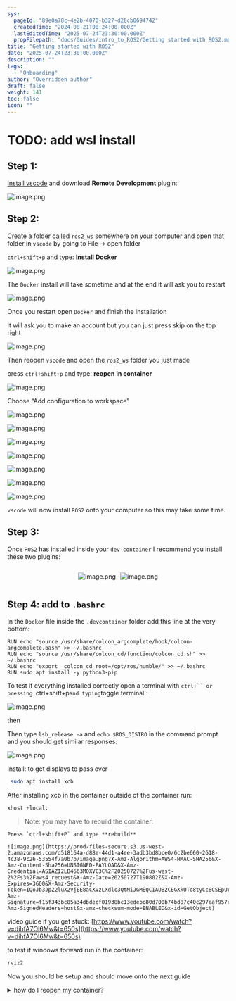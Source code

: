 ```yaml
---
sys:
  pageId: "89e0a78c-4e2b-4070-b327-d28cb0694742"
  createdTime: "2024-08-21T00:24:00.000Z"
  lastEditedTime: "2025-07-24T23:30:00.000Z"
  propFilepath: "docs/Guides/intro_to_ROS2/Getting started with ROS2.md"
title: "Getting started with ROS2"
date: "2025-07-24T23:30:00.000Z"
description: ""
tags:
  - "Onboarding"
author: "Overridden author"
draft: false
weight: 141
toc: false
icon: ""
---
```


# TODO: add wsl install

## Step 1:

[Install vscode](https://code.visualstudio.com/download) and download **Remote Development** plugin:

![image.png](https://prod-files-secure.s3.us-west-2.amazonaws.com/d518164a-d88e-44d1-a4ee-3adb3bd8bce0/efb52993-1881-4a40-b95e-6f020334f022/image.png?X-Amz-Algorithm=AWS4-HMAC-SHA256&X-Amz-Content-Sha256=UNSIGNED-PAYLOAD&X-Amz-Credential=ASIAZI2LB4662DPLGX7Y%2F20250727%2Fus-west-2%2Fs3%2Faws4_request&X-Amz-Date=20250727T190756Z&X-Amz-Expires=3600&X-Amz-Security-Token=IQoJb3JpZ2luX2VjEE8aCXVzLXdlc3QtMiJHMEUCIQDm5e5YvyaVKqmhiD8D8VqdYXLz4CHOb2kmpsaQqdesbQIgT82qCpLqL%2F5rbGRAhJWlrFzO1oFD5qTDizin3WImyYQq%2FwMIeBAAGgw2Mzc0MjMxODM4MDUiDM1zcfkWhaQ7cnOIHCrcA50zo7lN02g2ocjA6kShw5ti5XW6dj7LxDcb%2F9Q%2BjnauI8tZostjQR0Q4AvNdagzTGywbX05uvuBRLqnPBytc58FJuTWNbKWZViLS99lCcgxp8w%2F%2BL8M67QpA%2BHkLhyZVk%2FPJwUK9PNPDxS%2FcAiq4TlguCsb%2FHwmXREnZkJw%2BzPblgYS%2FvHUlv0zq6Xm0hRX1UG5h7L98qqFxuUTznAv7fxG%2FIsIV4dPw3DpJu0Wkw%2Fkina0o0n3REvfUfcgJ9OF6301feA4gxcDTXc4RbieCeWY4CaiutgV4n1ZpeCcKAVO82eE%2BXbFQSgt3Hkvrn5ixpyQCBtouMz1Gdl96kD7E%2BL%2Fhb8qJLyt%2FdoPkZGpwxUoUzbjTcM8PP8MfQM3f1kfDv7%2B6NSop%2Bp71a2qaGRbYZeb2msWMKH51n65fSTDN%2FzhZGE9lVXr1Jl6jgwyuvcsf5okYHX%2FGeo4FcEc5nRByX4CjsirBN0qvk0%2BXpdJViI5vWYM4JVjK%2B7KBkpgKilMw%2Fe1zDfyyFIgt7kzp%2FqSfXcuT%2FEi4KCITaGcEc%2FsmdTg0bRuH%2Fex7gHQIbXCAJzsiuGBS1Z9BTu0RrY343D1G4cHL%2Bw8s8FmSEqb5TZoqdfE2jJDMU4ygL0ec0dGMKXwmMQGOqUBV0UZeK%2FhIjXqf5ZST6MRLlv6aEWcJcRFV1XxZDL5tk3vhaQDaOTyHWOSlLfLwbPfZMsw3EdexrvqkPFgVpiAJgdASAfohKmYjJp%2BMFrFCxKqhOR1ytPUZ2V1N1VajM2K8xvegBWZAK3r6GmtRen%2Bey%2BO6INAHsmbGHGDfca8JcjwO39L3pYLlSDXlujFh7NOOHR8DfTWFlbqqDZokDciecne2dId&X-Amz-Signature=9c30520058cce3ed6658be71349d33a3867bc15c6233f52f13f6e2fd45081c08&X-Amz-SignedHeaders=host&x-amz-checksum-mode=ENABLED&x-id=GetObject)

## Step 2:

Create a folder called `ros2_ws` somewhere on your computer and open that folder in `vscode` by going to File → open folder 

`ctrl+shift+p` and type: **Install Docker**

![image.png](https://prod-files-secure.s3.us-west-2.amazonaws.com/d518164a-d88e-44d1-a4ee-3adb3bd8bce0/2269dc0e-1cd5-47ff-bceb-c04ad9b2eab0/image.png?X-Amz-Algorithm=AWS4-HMAC-SHA256&X-Amz-Content-Sha256=UNSIGNED-PAYLOAD&X-Amz-Credential=ASIAZI2LB4662DPLGX7Y%2F20250727%2Fus-west-2%2Fs3%2Faws4_request&X-Amz-Date=20250727T190756Z&X-Amz-Expires=3600&X-Amz-Security-Token=IQoJb3JpZ2luX2VjEE8aCXVzLXdlc3QtMiJHMEUCIQDm5e5YvyaVKqmhiD8D8VqdYXLz4CHOb2kmpsaQqdesbQIgT82qCpLqL%2F5rbGRAhJWlrFzO1oFD5qTDizin3WImyYQq%2FwMIeBAAGgw2Mzc0MjMxODM4MDUiDM1zcfkWhaQ7cnOIHCrcA50zo7lN02g2ocjA6kShw5ti5XW6dj7LxDcb%2F9Q%2BjnauI8tZostjQR0Q4AvNdagzTGywbX05uvuBRLqnPBytc58FJuTWNbKWZViLS99lCcgxp8w%2F%2BL8M67QpA%2BHkLhyZVk%2FPJwUK9PNPDxS%2FcAiq4TlguCsb%2FHwmXREnZkJw%2BzPblgYS%2FvHUlv0zq6Xm0hRX1UG5h7L98qqFxuUTznAv7fxG%2FIsIV4dPw3DpJu0Wkw%2Fkina0o0n3REvfUfcgJ9OF6301feA4gxcDTXc4RbieCeWY4CaiutgV4n1ZpeCcKAVO82eE%2BXbFQSgt3Hkvrn5ixpyQCBtouMz1Gdl96kD7E%2BL%2Fhb8qJLyt%2FdoPkZGpwxUoUzbjTcM8PP8MfQM3f1kfDv7%2B6NSop%2Bp71a2qaGRbYZeb2msWMKH51n65fSTDN%2FzhZGE9lVXr1Jl6jgwyuvcsf5okYHX%2FGeo4FcEc5nRByX4CjsirBN0qvk0%2BXpdJViI5vWYM4JVjK%2B7KBkpgKilMw%2Fe1zDfyyFIgt7kzp%2FqSfXcuT%2FEi4KCITaGcEc%2FsmdTg0bRuH%2Fex7gHQIbXCAJzsiuGBS1Z9BTu0RrY343D1G4cHL%2Bw8s8FmSEqb5TZoqdfE2jJDMU4ygL0ec0dGMKXwmMQGOqUBV0UZeK%2FhIjXqf5ZST6MRLlv6aEWcJcRFV1XxZDL5tk3vhaQDaOTyHWOSlLfLwbPfZMsw3EdexrvqkPFgVpiAJgdASAfohKmYjJp%2BMFrFCxKqhOR1ytPUZ2V1N1VajM2K8xvegBWZAK3r6GmtRen%2Bey%2BO6INAHsmbGHGDfca8JcjwO39L3pYLlSDXlujFh7NOOHR8DfTWFlbqqDZokDciecne2dId&X-Amz-Signature=ee354300abe547ad7e95c9b1c13f74b48ae4655ad40b67bbd3403712f9c69132&X-Amz-SignedHeaders=host&x-amz-checksum-mode=ENABLED&x-id=GetObject)

The `Docker` install will take sometime and at the end it will ask you to restart

![image.png](https://prod-files-secure.s3.us-west-2.amazonaws.com/d518164a-d88e-44d1-a4ee-3adb3bd8bce0/ed233f78-be33-4b1f-b89c-9c346c0e961e/image.png?X-Amz-Algorithm=AWS4-HMAC-SHA256&X-Amz-Content-Sha256=UNSIGNED-PAYLOAD&X-Amz-Credential=ASIAZI2LB4662DPLGX7Y%2F20250727%2Fus-west-2%2Fs3%2Faws4_request&X-Amz-Date=20250727T190756Z&X-Amz-Expires=3600&X-Amz-Security-Token=IQoJb3JpZ2luX2VjEE8aCXVzLXdlc3QtMiJHMEUCIQDm5e5YvyaVKqmhiD8D8VqdYXLz4CHOb2kmpsaQqdesbQIgT82qCpLqL%2F5rbGRAhJWlrFzO1oFD5qTDizin3WImyYQq%2FwMIeBAAGgw2Mzc0MjMxODM4MDUiDM1zcfkWhaQ7cnOIHCrcA50zo7lN02g2ocjA6kShw5ti5XW6dj7LxDcb%2F9Q%2BjnauI8tZostjQR0Q4AvNdagzTGywbX05uvuBRLqnPBytc58FJuTWNbKWZViLS99lCcgxp8w%2F%2BL8M67QpA%2BHkLhyZVk%2FPJwUK9PNPDxS%2FcAiq4TlguCsb%2FHwmXREnZkJw%2BzPblgYS%2FvHUlv0zq6Xm0hRX1UG5h7L98qqFxuUTznAv7fxG%2FIsIV4dPw3DpJu0Wkw%2Fkina0o0n3REvfUfcgJ9OF6301feA4gxcDTXc4RbieCeWY4CaiutgV4n1ZpeCcKAVO82eE%2BXbFQSgt3Hkvrn5ixpyQCBtouMz1Gdl96kD7E%2BL%2Fhb8qJLyt%2FdoPkZGpwxUoUzbjTcM8PP8MfQM3f1kfDv7%2B6NSop%2Bp71a2qaGRbYZeb2msWMKH51n65fSTDN%2FzhZGE9lVXr1Jl6jgwyuvcsf5okYHX%2FGeo4FcEc5nRByX4CjsirBN0qvk0%2BXpdJViI5vWYM4JVjK%2B7KBkpgKilMw%2Fe1zDfyyFIgt7kzp%2FqSfXcuT%2FEi4KCITaGcEc%2FsmdTg0bRuH%2Fex7gHQIbXCAJzsiuGBS1Z9BTu0RrY343D1G4cHL%2Bw8s8FmSEqb5TZoqdfE2jJDMU4ygL0ec0dGMKXwmMQGOqUBV0UZeK%2FhIjXqf5ZST6MRLlv6aEWcJcRFV1XxZDL5tk3vhaQDaOTyHWOSlLfLwbPfZMsw3EdexrvqkPFgVpiAJgdASAfohKmYjJp%2BMFrFCxKqhOR1ytPUZ2V1N1VajM2K8xvegBWZAK3r6GmtRen%2Bey%2BO6INAHsmbGHGDfca8JcjwO39L3pYLlSDXlujFh7NOOHR8DfTWFlbqqDZokDciecne2dId&X-Amz-Signature=98c10228f78bced84b7828ff8bc187feaf1fbcab31a2f3e340c3c19aa6f871cc&X-Amz-SignedHeaders=host&x-amz-checksum-mode=ENABLED&x-id=GetObject)

Once you restart open `Docker` and finish the installation

It will ask you to make an account but you can just press skip on the top right

![image.png](https://prod-files-secure.s3.us-west-2.amazonaws.com/d518164a-d88e-44d1-a4ee-3adb3bd8bce0/21010ad9-1659-4fd9-9f59-9932a09b2a3d/image.png?X-Amz-Algorithm=AWS4-HMAC-SHA256&X-Amz-Content-Sha256=UNSIGNED-PAYLOAD&X-Amz-Credential=ASIAZI2LB4662DPLGX7Y%2F20250727%2Fus-west-2%2Fs3%2Faws4_request&X-Amz-Date=20250727T190756Z&X-Amz-Expires=3600&X-Amz-Security-Token=IQoJb3JpZ2luX2VjEE8aCXVzLXdlc3QtMiJHMEUCIQDm5e5YvyaVKqmhiD8D8VqdYXLz4CHOb2kmpsaQqdesbQIgT82qCpLqL%2F5rbGRAhJWlrFzO1oFD5qTDizin3WImyYQq%2FwMIeBAAGgw2Mzc0MjMxODM4MDUiDM1zcfkWhaQ7cnOIHCrcA50zo7lN02g2ocjA6kShw5ti5XW6dj7LxDcb%2F9Q%2BjnauI8tZostjQR0Q4AvNdagzTGywbX05uvuBRLqnPBytc58FJuTWNbKWZViLS99lCcgxp8w%2F%2BL8M67QpA%2BHkLhyZVk%2FPJwUK9PNPDxS%2FcAiq4TlguCsb%2FHwmXREnZkJw%2BzPblgYS%2FvHUlv0zq6Xm0hRX1UG5h7L98qqFxuUTznAv7fxG%2FIsIV4dPw3DpJu0Wkw%2Fkina0o0n3REvfUfcgJ9OF6301feA4gxcDTXc4RbieCeWY4CaiutgV4n1ZpeCcKAVO82eE%2BXbFQSgt3Hkvrn5ixpyQCBtouMz1Gdl96kD7E%2BL%2Fhb8qJLyt%2FdoPkZGpwxUoUzbjTcM8PP8MfQM3f1kfDv7%2B6NSop%2Bp71a2qaGRbYZeb2msWMKH51n65fSTDN%2FzhZGE9lVXr1Jl6jgwyuvcsf5okYHX%2FGeo4FcEc5nRByX4CjsirBN0qvk0%2BXpdJViI5vWYM4JVjK%2B7KBkpgKilMw%2Fe1zDfyyFIgt7kzp%2FqSfXcuT%2FEi4KCITaGcEc%2FsmdTg0bRuH%2Fex7gHQIbXCAJzsiuGBS1Z9BTu0RrY343D1G4cHL%2Bw8s8FmSEqb5TZoqdfE2jJDMU4ygL0ec0dGMKXwmMQGOqUBV0UZeK%2FhIjXqf5ZST6MRLlv6aEWcJcRFV1XxZDL5tk3vhaQDaOTyHWOSlLfLwbPfZMsw3EdexrvqkPFgVpiAJgdASAfohKmYjJp%2BMFrFCxKqhOR1ytPUZ2V1N1VajM2K8xvegBWZAK3r6GmtRen%2Bey%2BO6INAHsmbGHGDfca8JcjwO39L3pYLlSDXlujFh7NOOHR8DfTWFlbqqDZokDciecne2dId&X-Amz-Signature=19f831c6211956b6ea3a1b9321c3f0b742f65319adb4b1d664202ef845c0aae3&X-Amz-SignedHeaders=host&x-amz-checksum-mode=ENABLED&x-id=GetObject)

Then reopen `vscode` and open the `ros2_ws` folder you just made

press `ctrl+shift+p` and type: **reopen in container**

![image.png](https://prod-files-secure.s3.us-west-2.amazonaws.com/d518164a-d88e-44d1-a4ee-3adb3bd8bce0/4e93b8c2-41ad-488c-8095-c74205196118/image.png?X-Amz-Algorithm=AWS4-HMAC-SHA256&X-Amz-Content-Sha256=UNSIGNED-PAYLOAD&X-Amz-Credential=ASIAZI2LB4662DPLGX7Y%2F20250727%2Fus-west-2%2Fs3%2Faws4_request&X-Amz-Date=20250727T190756Z&X-Amz-Expires=3600&X-Amz-Security-Token=IQoJb3JpZ2luX2VjEE8aCXVzLXdlc3QtMiJHMEUCIQDm5e5YvyaVKqmhiD8D8VqdYXLz4CHOb2kmpsaQqdesbQIgT82qCpLqL%2F5rbGRAhJWlrFzO1oFD5qTDizin3WImyYQq%2FwMIeBAAGgw2Mzc0MjMxODM4MDUiDM1zcfkWhaQ7cnOIHCrcA50zo7lN02g2ocjA6kShw5ti5XW6dj7LxDcb%2F9Q%2BjnauI8tZostjQR0Q4AvNdagzTGywbX05uvuBRLqnPBytc58FJuTWNbKWZViLS99lCcgxp8w%2F%2BL8M67QpA%2BHkLhyZVk%2FPJwUK9PNPDxS%2FcAiq4TlguCsb%2FHwmXREnZkJw%2BzPblgYS%2FvHUlv0zq6Xm0hRX1UG5h7L98qqFxuUTznAv7fxG%2FIsIV4dPw3DpJu0Wkw%2Fkina0o0n3REvfUfcgJ9OF6301feA4gxcDTXc4RbieCeWY4CaiutgV4n1ZpeCcKAVO82eE%2BXbFQSgt3Hkvrn5ixpyQCBtouMz1Gdl96kD7E%2BL%2Fhb8qJLyt%2FdoPkZGpwxUoUzbjTcM8PP8MfQM3f1kfDv7%2B6NSop%2Bp71a2qaGRbYZeb2msWMKH51n65fSTDN%2FzhZGE9lVXr1Jl6jgwyuvcsf5okYHX%2FGeo4FcEc5nRByX4CjsirBN0qvk0%2BXpdJViI5vWYM4JVjK%2B7KBkpgKilMw%2Fe1zDfyyFIgt7kzp%2FqSfXcuT%2FEi4KCITaGcEc%2FsmdTg0bRuH%2Fex7gHQIbXCAJzsiuGBS1Z9BTu0RrY343D1G4cHL%2Bw8s8FmSEqb5TZoqdfE2jJDMU4ygL0ec0dGMKXwmMQGOqUBV0UZeK%2FhIjXqf5ZST6MRLlv6aEWcJcRFV1XxZDL5tk3vhaQDaOTyHWOSlLfLwbPfZMsw3EdexrvqkPFgVpiAJgdASAfohKmYjJp%2BMFrFCxKqhOR1ytPUZ2V1N1VajM2K8xvegBWZAK3r6GmtRen%2Bey%2BO6INAHsmbGHGDfca8JcjwO39L3pYLlSDXlujFh7NOOHR8DfTWFlbqqDZokDciecne2dId&X-Amz-Signature=d6a262685eaa0a6d19c89209e12595069febca35a321edb35bbb10ba3d28f182&X-Amz-SignedHeaders=host&x-amz-checksum-mode=ENABLED&x-id=GetObject)

Choose “Add configuration to workspace”

![image.png](https://prod-files-secure.s3.us-west-2.amazonaws.com/d518164a-d88e-44d1-a4ee-3adb3bd8bce0/9560b282-5060-4989-ba37-97e7b2c22476/image.png?X-Amz-Algorithm=AWS4-HMAC-SHA256&X-Amz-Content-Sha256=UNSIGNED-PAYLOAD&X-Amz-Credential=ASIAZI2LB4662DPLGX7Y%2F20250727%2Fus-west-2%2Fs3%2Faws4_request&X-Amz-Date=20250727T190756Z&X-Amz-Expires=3600&X-Amz-Security-Token=IQoJb3JpZ2luX2VjEE8aCXVzLXdlc3QtMiJHMEUCIQDm5e5YvyaVKqmhiD8D8VqdYXLz4CHOb2kmpsaQqdesbQIgT82qCpLqL%2F5rbGRAhJWlrFzO1oFD5qTDizin3WImyYQq%2FwMIeBAAGgw2Mzc0MjMxODM4MDUiDM1zcfkWhaQ7cnOIHCrcA50zo7lN02g2ocjA6kShw5ti5XW6dj7LxDcb%2F9Q%2BjnauI8tZostjQR0Q4AvNdagzTGywbX05uvuBRLqnPBytc58FJuTWNbKWZViLS99lCcgxp8w%2F%2BL8M67QpA%2BHkLhyZVk%2FPJwUK9PNPDxS%2FcAiq4TlguCsb%2FHwmXREnZkJw%2BzPblgYS%2FvHUlv0zq6Xm0hRX1UG5h7L98qqFxuUTznAv7fxG%2FIsIV4dPw3DpJu0Wkw%2Fkina0o0n3REvfUfcgJ9OF6301feA4gxcDTXc4RbieCeWY4CaiutgV4n1ZpeCcKAVO82eE%2BXbFQSgt3Hkvrn5ixpyQCBtouMz1Gdl96kD7E%2BL%2Fhb8qJLyt%2FdoPkZGpwxUoUzbjTcM8PP8MfQM3f1kfDv7%2B6NSop%2Bp71a2qaGRbYZeb2msWMKH51n65fSTDN%2FzhZGE9lVXr1Jl6jgwyuvcsf5okYHX%2FGeo4FcEc5nRByX4CjsirBN0qvk0%2BXpdJViI5vWYM4JVjK%2B7KBkpgKilMw%2Fe1zDfyyFIgt7kzp%2FqSfXcuT%2FEi4KCITaGcEc%2FsmdTg0bRuH%2Fex7gHQIbXCAJzsiuGBS1Z9BTu0RrY343D1G4cHL%2Bw8s8FmSEqb5TZoqdfE2jJDMU4ygL0ec0dGMKXwmMQGOqUBV0UZeK%2FhIjXqf5ZST6MRLlv6aEWcJcRFV1XxZDL5tk3vhaQDaOTyHWOSlLfLwbPfZMsw3EdexrvqkPFgVpiAJgdASAfohKmYjJp%2BMFrFCxKqhOR1ytPUZ2V1N1VajM2K8xvegBWZAK3r6GmtRen%2Bey%2BO6INAHsmbGHGDfca8JcjwO39L3pYLlSDXlujFh7NOOHR8DfTWFlbqqDZokDciecne2dId&X-Amz-Signature=0dfe028cbae6514cee1840138958cbc939dcb7349ed1f24ba9d856552838bf04&X-Amz-SignedHeaders=host&x-amz-checksum-mode=ENABLED&x-id=GetObject)

![image.png](https://prod-files-secure.s3.us-west-2.amazonaws.com/d518164a-d88e-44d1-a4ee-3adb3bd8bce0/2ee63f81-886b-48e8-a553-dc6e5eac99e4/image.png?X-Amz-Algorithm=AWS4-HMAC-SHA256&X-Amz-Content-Sha256=UNSIGNED-PAYLOAD&X-Amz-Credential=ASIAZI2LB4662DPLGX7Y%2F20250727%2Fus-west-2%2Fs3%2Faws4_request&X-Amz-Date=20250727T190756Z&X-Amz-Expires=3600&X-Amz-Security-Token=IQoJb3JpZ2luX2VjEE8aCXVzLXdlc3QtMiJHMEUCIQDm5e5YvyaVKqmhiD8D8VqdYXLz4CHOb2kmpsaQqdesbQIgT82qCpLqL%2F5rbGRAhJWlrFzO1oFD5qTDizin3WImyYQq%2FwMIeBAAGgw2Mzc0MjMxODM4MDUiDM1zcfkWhaQ7cnOIHCrcA50zo7lN02g2ocjA6kShw5ti5XW6dj7LxDcb%2F9Q%2BjnauI8tZostjQR0Q4AvNdagzTGywbX05uvuBRLqnPBytc58FJuTWNbKWZViLS99lCcgxp8w%2F%2BL8M67QpA%2BHkLhyZVk%2FPJwUK9PNPDxS%2FcAiq4TlguCsb%2FHwmXREnZkJw%2BzPblgYS%2FvHUlv0zq6Xm0hRX1UG5h7L98qqFxuUTznAv7fxG%2FIsIV4dPw3DpJu0Wkw%2Fkina0o0n3REvfUfcgJ9OF6301feA4gxcDTXc4RbieCeWY4CaiutgV4n1ZpeCcKAVO82eE%2BXbFQSgt3Hkvrn5ixpyQCBtouMz1Gdl96kD7E%2BL%2Fhb8qJLyt%2FdoPkZGpwxUoUzbjTcM8PP8MfQM3f1kfDv7%2B6NSop%2Bp71a2qaGRbYZeb2msWMKH51n65fSTDN%2FzhZGE9lVXr1Jl6jgwyuvcsf5okYHX%2FGeo4FcEc5nRByX4CjsirBN0qvk0%2BXpdJViI5vWYM4JVjK%2B7KBkpgKilMw%2Fe1zDfyyFIgt7kzp%2FqSfXcuT%2FEi4KCITaGcEc%2FsmdTg0bRuH%2Fex7gHQIbXCAJzsiuGBS1Z9BTu0RrY343D1G4cHL%2Bw8s8FmSEqb5TZoqdfE2jJDMU4ygL0ec0dGMKXwmMQGOqUBV0UZeK%2FhIjXqf5ZST6MRLlv6aEWcJcRFV1XxZDL5tk3vhaQDaOTyHWOSlLfLwbPfZMsw3EdexrvqkPFgVpiAJgdASAfohKmYjJp%2BMFrFCxKqhOR1ytPUZ2V1N1VajM2K8xvegBWZAK3r6GmtRen%2Bey%2BO6INAHsmbGHGDfca8JcjwO39L3pYLlSDXlujFh7NOOHR8DfTWFlbqqDZokDciecne2dId&X-Amz-Signature=c5404c3e520eeff97a6dac2505ba67bbfa4a35ec9f89e3b91e05cb622fff455d&X-Amz-SignedHeaders=host&x-amz-checksum-mode=ENABLED&x-id=GetObject)

![image.png](https://prod-files-secure.s3.us-west-2.amazonaws.com/d518164a-d88e-44d1-a4ee-3adb3bd8bce0/e0fd626c-c8b6-4b2c-95d1-fa4c26514504/image.png?X-Amz-Algorithm=AWS4-HMAC-SHA256&X-Amz-Content-Sha256=UNSIGNED-PAYLOAD&X-Amz-Credential=ASIAZI2LB4662DPLGX7Y%2F20250727%2Fus-west-2%2Fs3%2Faws4_request&X-Amz-Date=20250727T190756Z&X-Amz-Expires=3600&X-Amz-Security-Token=IQoJb3JpZ2luX2VjEE8aCXVzLXdlc3QtMiJHMEUCIQDm5e5YvyaVKqmhiD8D8VqdYXLz4CHOb2kmpsaQqdesbQIgT82qCpLqL%2F5rbGRAhJWlrFzO1oFD5qTDizin3WImyYQq%2FwMIeBAAGgw2Mzc0MjMxODM4MDUiDM1zcfkWhaQ7cnOIHCrcA50zo7lN02g2ocjA6kShw5ti5XW6dj7LxDcb%2F9Q%2BjnauI8tZostjQR0Q4AvNdagzTGywbX05uvuBRLqnPBytc58FJuTWNbKWZViLS99lCcgxp8w%2F%2BL8M67QpA%2BHkLhyZVk%2FPJwUK9PNPDxS%2FcAiq4TlguCsb%2FHwmXREnZkJw%2BzPblgYS%2FvHUlv0zq6Xm0hRX1UG5h7L98qqFxuUTznAv7fxG%2FIsIV4dPw3DpJu0Wkw%2Fkina0o0n3REvfUfcgJ9OF6301feA4gxcDTXc4RbieCeWY4CaiutgV4n1ZpeCcKAVO82eE%2BXbFQSgt3Hkvrn5ixpyQCBtouMz1Gdl96kD7E%2BL%2Fhb8qJLyt%2FdoPkZGpwxUoUzbjTcM8PP8MfQM3f1kfDv7%2B6NSop%2Bp71a2qaGRbYZeb2msWMKH51n65fSTDN%2FzhZGE9lVXr1Jl6jgwyuvcsf5okYHX%2FGeo4FcEc5nRByX4CjsirBN0qvk0%2BXpdJViI5vWYM4JVjK%2B7KBkpgKilMw%2Fe1zDfyyFIgt7kzp%2FqSfXcuT%2FEi4KCITaGcEc%2FsmdTg0bRuH%2Fex7gHQIbXCAJzsiuGBS1Z9BTu0RrY343D1G4cHL%2Bw8s8FmSEqb5TZoqdfE2jJDMU4ygL0ec0dGMKXwmMQGOqUBV0UZeK%2FhIjXqf5ZST6MRLlv6aEWcJcRFV1XxZDL5tk3vhaQDaOTyHWOSlLfLwbPfZMsw3EdexrvqkPFgVpiAJgdASAfohKmYjJp%2BMFrFCxKqhOR1ytPUZ2V1N1VajM2K8xvegBWZAK3r6GmtRen%2Bey%2BO6INAHsmbGHGDfca8JcjwO39L3pYLlSDXlujFh7NOOHR8DfTWFlbqqDZokDciecne2dId&X-Amz-Signature=b1486ff370ad1340b3b02dee9dd905c750540d22487e88b7d38ef51ed67fb127&X-Amz-SignedHeaders=host&x-amz-checksum-mode=ENABLED&x-id=GetObject)

![image.png](https://prod-files-secure.s3.us-west-2.amazonaws.com/d518164a-d88e-44d1-a4ee-3adb3bd8bce0/a2e13f50-d2ab-4719-a4c2-7ced634bfc9d/image.png?X-Amz-Algorithm=AWS4-HMAC-SHA256&X-Amz-Content-Sha256=UNSIGNED-PAYLOAD&X-Amz-Credential=ASIAZI2LB4662DPLGX7Y%2F20250727%2Fus-west-2%2Fs3%2Faws4_request&X-Amz-Date=20250727T190756Z&X-Amz-Expires=3600&X-Amz-Security-Token=IQoJb3JpZ2luX2VjEE8aCXVzLXdlc3QtMiJHMEUCIQDm5e5YvyaVKqmhiD8D8VqdYXLz4CHOb2kmpsaQqdesbQIgT82qCpLqL%2F5rbGRAhJWlrFzO1oFD5qTDizin3WImyYQq%2FwMIeBAAGgw2Mzc0MjMxODM4MDUiDM1zcfkWhaQ7cnOIHCrcA50zo7lN02g2ocjA6kShw5ti5XW6dj7LxDcb%2F9Q%2BjnauI8tZostjQR0Q4AvNdagzTGywbX05uvuBRLqnPBytc58FJuTWNbKWZViLS99lCcgxp8w%2F%2BL8M67QpA%2BHkLhyZVk%2FPJwUK9PNPDxS%2FcAiq4TlguCsb%2FHwmXREnZkJw%2BzPblgYS%2FvHUlv0zq6Xm0hRX1UG5h7L98qqFxuUTznAv7fxG%2FIsIV4dPw3DpJu0Wkw%2Fkina0o0n3REvfUfcgJ9OF6301feA4gxcDTXc4RbieCeWY4CaiutgV4n1ZpeCcKAVO82eE%2BXbFQSgt3Hkvrn5ixpyQCBtouMz1Gdl96kD7E%2BL%2Fhb8qJLyt%2FdoPkZGpwxUoUzbjTcM8PP8MfQM3f1kfDv7%2B6NSop%2Bp71a2qaGRbYZeb2msWMKH51n65fSTDN%2FzhZGE9lVXr1Jl6jgwyuvcsf5okYHX%2FGeo4FcEc5nRByX4CjsirBN0qvk0%2BXpdJViI5vWYM4JVjK%2B7KBkpgKilMw%2Fe1zDfyyFIgt7kzp%2FqSfXcuT%2FEi4KCITaGcEc%2FsmdTg0bRuH%2Fex7gHQIbXCAJzsiuGBS1Z9BTu0RrY343D1G4cHL%2Bw8s8FmSEqb5TZoqdfE2jJDMU4ygL0ec0dGMKXwmMQGOqUBV0UZeK%2FhIjXqf5ZST6MRLlv6aEWcJcRFV1XxZDL5tk3vhaQDaOTyHWOSlLfLwbPfZMsw3EdexrvqkPFgVpiAJgdASAfohKmYjJp%2BMFrFCxKqhOR1ytPUZ2V1N1VajM2K8xvegBWZAK3r6GmtRen%2Bey%2BO6INAHsmbGHGDfca8JcjwO39L3pYLlSDXlujFh7NOOHR8DfTWFlbqqDZokDciecne2dId&X-Amz-Signature=95a742748ed97767ea32acc753af8b149a066b022d35f7eb313324878eacfd65&X-Amz-SignedHeaders=host&x-amz-checksum-mode=ENABLED&x-id=GetObject)

![image.png](https://prod-files-secure.s3.us-west-2.amazonaws.com/d518164a-d88e-44d1-a4ee-3adb3bd8bce0/6cc478ad-aaba-4bf7-9fcc-403277ab896c/image.png?X-Amz-Algorithm=AWS4-HMAC-SHA256&X-Amz-Content-Sha256=UNSIGNED-PAYLOAD&X-Amz-Credential=ASIAZI2LB4662DPLGX7Y%2F20250727%2Fus-west-2%2Fs3%2Faws4_request&X-Amz-Date=20250727T190756Z&X-Amz-Expires=3600&X-Amz-Security-Token=IQoJb3JpZ2luX2VjEE8aCXVzLXdlc3QtMiJHMEUCIQDm5e5YvyaVKqmhiD8D8VqdYXLz4CHOb2kmpsaQqdesbQIgT82qCpLqL%2F5rbGRAhJWlrFzO1oFD5qTDizin3WImyYQq%2FwMIeBAAGgw2Mzc0MjMxODM4MDUiDM1zcfkWhaQ7cnOIHCrcA50zo7lN02g2ocjA6kShw5ti5XW6dj7LxDcb%2F9Q%2BjnauI8tZostjQR0Q4AvNdagzTGywbX05uvuBRLqnPBytc58FJuTWNbKWZViLS99lCcgxp8w%2F%2BL8M67QpA%2BHkLhyZVk%2FPJwUK9PNPDxS%2FcAiq4TlguCsb%2FHwmXREnZkJw%2BzPblgYS%2FvHUlv0zq6Xm0hRX1UG5h7L98qqFxuUTznAv7fxG%2FIsIV4dPw3DpJu0Wkw%2Fkina0o0n3REvfUfcgJ9OF6301feA4gxcDTXc4RbieCeWY4CaiutgV4n1ZpeCcKAVO82eE%2BXbFQSgt3Hkvrn5ixpyQCBtouMz1Gdl96kD7E%2BL%2Fhb8qJLyt%2FdoPkZGpwxUoUzbjTcM8PP8MfQM3f1kfDv7%2B6NSop%2Bp71a2qaGRbYZeb2msWMKH51n65fSTDN%2FzhZGE9lVXr1Jl6jgwyuvcsf5okYHX%2FGeo4FcEc5nRByX4CjsirBN0qvk0%2BXpdJViI5vWYM4JVjK%2B7KBkpgKilMw%2Fe1zDfyyFIgt7kzp%2FqSfXcuT%2FEi4KCITaGcEc%2FsmdTg0bRuH%2Fex7gHQIbXCAJzsiuGBS1Z9BTu0RrY343D1G4cHL%2Bw8s8FmSEqb5TZoqdfE2jJDMU4ygL0ec0dGMKXwmMQGOqUBV0UZeK%2FhIjXqf5ZST6MRLlv6aEWcJcRFV1XxZDL5tk3vhaQDaOTyHWOSlLfLwbPfZMsw3EdexrvqkPFgVpiAJgdASAfohKmYjJp%2BMFrFCxKqhOR1ytPUZ2V1N1VajM2K8xvegBWZAK3r6GmtRen%2Bey%2BO6INAHsmbGHGDfca8JcjwO39L3pYLlSDXlujFh7NOOHR8DfTWFlbqqDZokDciecne2dId&X-Amz-Signature=7541fb8c4a8072413bc7611ad6beca47af45904037296cbf1e8e5773a675f2fe&X-Amz-SignedHeaders=host&x-amz-checksum-mode=ENABLED&x-id=GetObject)

![image.png](https://prod-files-secure.s3.us-west-2.amazonaws.com/d518164a-d88e-44d1-a4ee-3adb3bd8bce0/53255b28-f75e-430f-b9e3-c0ac8577e42b/image.png?X-Amz-Algorithm=AWS4-HMAC-SHA256&X-Amz-Content-Sha256=UNSIGNED-PAYLOAD&X-Amz-Credential=ASIAZI2LB4662DPLGX7Y%2F20250727%2Fus-west-2%2Fs3%2Faws4_request&X-Amz-Date=20250727T190756Z&X-Amz-Expires=3600&X-Amz-Security-Token=IQoJb3JpZ2luX2VjEE8aCXVzLXdlc3QtMiJHMEUCIQDm5e5YvyaVKqmhiD8D8VqdYXLz4CHOb2kmpsaQqdesbQIgT82qCpLqL%2F5rbGRAhJWlrFzO1oFD5qTDizin3WImyYQq%2FwMIeBAAGgw2Mzc0MjMxODM4MDUiDM1zcfkWhaQ7cnOIHCrcA50zo7lN02g2ocjA6kShw5ti5XW6dj7LxDcb%2F9Q%2BjnauI8tZostjQR0Q4AvNdagzTGywbX05uvuBRLqnPBytc58FJuTWNbKWZViLS99lCcgxp8w%2F%2BL8M67QpA%2BHkLhyZVk%2FPJwUK9PNPDxS%2FcAiq4TlguCsb%2FHwmXREnZkJw%2BzPblgYS%2FvHUlv0zq6Xm0hRX1UG5h7L98qqFxuUTznAv7fxG%2FIsIV4dPw3DpJu0Wkw%2Fkina0o0n3REvfUfcgJ9OF6301feA4gxcDTXc4RbieCeWY4CaiutgV4n1ZpeCcKAVO82eE%2BXbFQSgt3Hkvrn5ixpyQCBtouMz1Gdl96kD7E%2BL%2Fhb8qJLyt%2FdoPkZGpwxUoUzbjTcM8PP8MfQM3f1kfDv7%2B6NSop%2Bp71a2qaGRbYZeb2msWMKH51n65fSTDN%2FzhZGE9lVXr1Jl6jgwyuvcsf5okYHX%2FGeo4FcEc5nRByX4CjsirBN0qvk0%2BXpdJViI5vWYM4JVjK%2B7KBkpgKilMw%2Fe1zDfyyFIgt7kzp%2FqSfXcuT%2FEi4KCITaGcEc%2FsmdTg0bRuH%2Fex7gHQIbXCAJzsiuGBS1Z9BTu0RrY343D1G4cHL%2Bw8s8FmSEqb5TZoqdfE2jJDMU4ygL0ec0dGMKXwmMQGOqUBV0UZeK%2FhIjXqf5ZST6MRLlv6aEWcJcRFV1XxZDL5tk3vhaQDaOTyHWOSlLfLwbPfZMsw3EdexrvqkPFgVpiAJgdASAfohKmYjJp%2BMFrFCxKqhOR1ytPUZ2V1N1VajM2K8xvegBWZAK3r6GmtRen%2Bey%2BO6INAHsmbGHGDfca8JcjwO39L3pYLlSDXlujFh7NOOHR8DfTWFlbqqDZokDciecne2dId&X-Amz-Signature=1d12c683d39670bda3a0659cb83faee77b3025ac9805962d0b7c0c40b7bbc6cc&X-Amz-SignedHeaders=host&x-amz-checksum-mode=ENABLED&x-id=GetObject)

![image.png](https://prod-files-secure.s3.us-west-2.amazonaws.com/d518164a-d88e-44d1-a4ee-3adb3bd8bce0/7c562767-5af9-4ffb-97d1-327bcdf4ee00/image.png?X-Amz-Algorithm=AWS4-HMAC-SHA256&X-Amz-Content-Sha256=UNSIGNED-PAYLOAD&X-Amz-Credential=ASIAZI2LB4662DPLGX7Y%2F20250727%2Fus-west-2%2Fs3%2Faws4_request&X-Amz-Date=20250727T190756Z&X-Amz-Expires=3600&X-Amz-Security-Token=IQoJb3JpZ2luX2VjEE8aCXVzLXdlc3QtMiJHMEUCIQDm5e5YvyaVKqmhiD8D8VqdYXLz4CHOb2kmpsaQqdesbQIgT82qCpLqL%2F5rbGRAhJWlrFzO1oFD5qTDizin3WImyYQq%2FwMIeBAAGgw2Mzc0MjMxODM4MDUiDM1zcfkWhaQ7cnOIHCrcA50zo7lN02g2ocjA6kShw5ti5XW6dj7LxDcb%2F9Q%2BjnauI8tZostjQR0Q4AvNdagzTGywbX05uvuBRLqnPBytc58FJuTWNbKWZViLS99lCcgxp8w%2F%2BL8M67QpA%2BHkLhyZVk%2FPJwUK9PNPDxS%2FcAiq4TlguCsb%2FHwmXREnZkJw%2BzPblgYS%2FvHUlv0zq6Xm0hRX1UG5h7L98qqFxuUTznAv7fxG%2FIsIV4dPw3DpJu0Wkw%2Fkina0o0n3REvfUfcgJ9OF6301feA4gxcDTXc4RbieCeWY4CaiutgV4n1ZpeCcKAVO82eE%2BXbFQSgt3Hkvrn5ixpyQCBtouMz1Gdl96kD7E%2BL%2Fhb8qJLyt%2FdoPkZGpwxUoUzbjTcM8PP8MfQM3f1kfDv7%2B6NSop%2Bp71a2qaGRbYZeb2msWMKH51n65fSTDN%2FzhZGE9lVXr1Jl6jgwyuvcsf5okYHX%2FGeo4FcEc5nRByX4CjsirBN0qvk0%2BXpdJViI5vWYM4JVjK%2B7KBkpgKilMw%2Fe1zDfyyFIgt7kzp%2FqSfXcuT%2FEi4KCITaGcEc%2FsmdTg0bRuH%2Fex7gHQIbXCAJzsiuGBS1Z9BTu0RrY343D1G4cHL%2Bw8s8FmSEqb5TZoqdfE2jJDMU4ygL0ec0dGMKXwmMQGOqUBV0UZeK%2FhIjXqf5ZST6MRLlv6aEWcJcRFV1XxZDL5tk3vhaQDaOTyHWOSlLfLwbPfZMsw3EdexrvqkPFgVpiAJgdASAfohKmYjJp%2BMFrFCxKqhOR1ytPUZ2V1N1VajM2K8xvegBWZAK3r6GmtRen%2Bey%2BO6INAHsmbGHGDfca8JcjwO39L3pYLlSDXlujFh7NOOHR8DfTWFlbqqDZokDciecne2dId&X-Amz-Signature=7c6f2298ba9fd372db20843f2c85441298456ccd15c9fad4d45ef2ed6f4aa8e6&X-Amz-SignedHeaders=host&x-amz-checksum-mode=ENABLED&x-id=GetObject)

`vscode` will now install `ROS2` onto your computer so this may take some time.

## Step 3:

Once `ROS2` has installed inside your `dev-container` I recommend you install these two plugins:

<div style="display: flex;flex-direction: row; column-gap:10px; max-width: 630px;justify-content: center;">
<div>

![image.png](https://prod-files-secure.s3.us-west-2.amazonaws.com/d518164a-d88e-44d1-a4ee-3adb3bd8bce0/3fc3d550-5a54-4ba1-ba6b-faa01cdb7369/image.png?X-Amz-Algorithm=AWS4-HMAC-SHA256&X-Amz-Content-Sha256=UNSIGNED-PAYLOAD&X-Amz-Credential=ASIAZI2LB466SY6XU3JG%2F20250727%2Fus-west-2%2Fs3%2Faws4_request&X-Amz-Date=20250727T190759Z&X-Amz-Expires=3600&X-Amz-Security-Token=IQoJb3JpZ2luX2VjEE8aCXVzLXdlc3QtMiJHMEUCIHlSkyrS5IeUlGGEwohEbYjl1LytuIrMFcr3QFNzk4p6AiEAvN6%2BfMOOkP63o23Kfb4lw0q8P7xFANw6firKvQYS0SIq%2FwMIeBAAGgw2Mzc0MjMxODM4MDUiDOjPrUG%2FG2SVj6Jy4ircA6NtLcP55qcqjQaqfGRCHHAMZPR9WIpMDJl%2FPgKMBl9p6cC1fqdlNkeckhPvqXliFlv1fmeIo9HKMwyIEYFgtbkPLRA2CfCV5onoDv1m2Hj0cSpa1p2fLw1Y7h1gY9Px%2B1LRfFomz%2BrMGpxq62eHKljitKC4YzeZZRo5xXvHSOxCE%2F86z5RyW0EpSjPs4%2FUVeTlQVhJrsw2I7t6W3YSjiQlxAGq%2FzH2FCnlP6qeqtEzeoBukQPkBQYgDWuGV6dGAKFG50nlPPCf3XZ56TQ3CTXKfUgOVq9Om3H5%2B5g6LzCT3WDuNFyvw48slECqR4aQ1Mli%2F7yiBRgOpXhi2qKj%2F%2BQgILUELOzh3Td1hMYdb3aZeXRieu3tlwWIJ0YNcv5UT0ZfzV5ce%2BzkP9gNBMJEPiqW6NXPhunwzsZ6%2BzKJTGGRL4oA3%2Fnm%2F0UsIlfeuhlS7avUP5X3SEvXzJ6JawPxI9wF91UJcrDt647JtsJP5RLbfqUwd8uSkXEOi4RRbXmNUEjZ9W5NkKPqVqa5WmityUGxGvsVTFsFumRXpMzNqGKWjKSaP3sHcKpQaQ2odjx13AzlkFocRU3H%2F4DDwTMw3YbEMDNtHAB2OuQ2s6g1XnW2bvnFRjEOCxVzCBUA4MI%2BBmcQGOqUBAY1dPQs7xV%2BoJfma1mfItUy3F%2FNE7MXda4kzMUXsXNt3EHdluEK9RXMewvwoZRx8vQtedTewW1Vx5tJLBvVtXvalXGNJsaZRGqE8L7SPc63oO1yjZxK3hOCNdRsX6Twl5Rfs4zMt8%2F5PEEMhdf3v4tkQ8Ygtpszz9MwdTZvUknqrdB7ktmN9wPKH%2F5hOps80FqgYP9YCTgngUD2OH0HS6A5YD3tt&X-Amz-Signature=cc503d01b15b7df376057c142359b88b08b04d3e01b4deb6c84220e6b5f2b6d7&X-Amz-SignedHeaders=host&x-amz-checksum-mode=ENABLED&x-id=GetObject)

</div>
<div>

![image.png](https://prod-files-secure.s3.us-west-2.amazonaws.com/d518164a-d88e-44d1-a4ee-3adb3bd8bce0/d994cc66-13c2-4093-a5a3-f84cf4601a82/image.png?X-Amz-Algorithm=AWS4-HMAC-SHA256&X-Amz-Content-Sha256=UNSIGNED-PAYLOAD&X-Amz-Credential=ASIAZI2LB4663MO5BB7V%2F20250727%2Fus-west-2%2Fs3%2Faws4_request&X-Amz-Date=20250727T190801Z&X-Amz-Expires=3600&X-Amz-Security-Token=IQoJb3JpZ2luX2VjEE8aCXVzLXdlc3QtMiJHMEUCIEODgyYhPDOMaPuxGiPj8VF6AAAnBbHyW18%2F6hud8ciuAiEAiKl2A%2F0YEVHTlXhY8koetdPT93rbBpkKhLHoEmWcOUMq%2FwMIeBAAGgw2Mzc0MjMxODM4MDUiDM%2B3jfTHMjkcTglnPCrcA3vGaaagA1FSJUEUJj%2FNk2O%2BpK95r%2F%2Bb2tKpQMIZ51G3yruM08A3YwWbOCRZLi88hPfIidk0LzGnHYvfqvGiNsk%2FSmamKSRe7vC729K%2ByzzoIkYEYus6jcI%2Fejf40PMtBgR4g%2BVO29oNt9Gd2fUK5LKdYJW%2FHQFtoKDgYCA%2BAxFsZwgBpiOoCDhol4hBRKR07p0aoG5N3CRho4MNQmNNP74FBjqSs975nZahwBGvR6gm%2FRli03dc0V9dWDRb6h4q6ClAFtgDKFHFWOUWzQ%2Fu2%2FbwTFNyas0WVi8EYvYOe0QCD1aYW77VljVr%2FQf2NktztSTQlNNYCbYg50t6xJDrAHnMj918%2FiXaAMdFGFI2C8sL%2BqcgWqmUtKtiqyb3uVgCSyaNImh539w%2BYWhlaTZws7ImrbrlexU3MRdFTPylfmKBFhPJ1TeScMIh2O%2F91HDjivLXhKH588G33bKAyESQ3UVqAK1h%2BlIGCnDCktlfRBsFRtyErTR8XzFny5VWxSe5Nc8ASA2StKh2BnR%2F%2FXop1UK8wjz71GEX7jUK7VVNOD11VtT7kRENwUXhwAnX0kkXmQMvyKCiqNoJ5BM0996V5Hh44z%2FtAYFxu8iQ5wW7uWjJyHfSkwoQ74aeEdV8MJL%2FmMQGOqUBhb3CL%2B3TCCJvUaYPv%2FrXd7GGgb7BqT14r%2BwyoCyQoGWvk%2BP53eUrZ4bc6Pnqui5cHQRRKRk7qNO47i2iAU6xvpgId4s0u%2B4pjd7n3z9wF2QOiw9MxqAbQlRI3wKvJpcj0vkuDUNaK3vdx%2F89FDS3tHNV8Fay%2BnaXcxZVfDElof2xL%2BoUQIGZip07Uhn3bckQDeQpRq8sj14UiGm6nadlen5nck2k&X-Amz-Signature=9ecf992987af7249709d9aee9671094653c35859cea4ae84c20a49a3004ac890&X-Amz-SignedHeaders=host&x-amz-checksum-mode=ENABLED&x-id=GetObject)

</div>
</div>

## Step 4: add to `.bashrc`

In the `Docker` file inside the `.devcontainer` folder add this line at the very bottom: 

```docker
RUN echo "source /usr/share/colcon_argcomplete/hook/colcon-argcomplete.bash" >> ~/.bashrc
RUN echo "source /usr/share/colcon_cd/function/colcon_cd.sh" >> ~/.bashrc
RUN echo "export _colcon_cd_root=/opt/ros/humble/" >> ~/.bashrc
RUN sudo apt install -y python3-pip 
```

To test if everything installed correctly open a terminal with `ctrl+`` or pressing `ctrl+shift+p` and typing `toggle terminal`:

![image.png](https://prod-files-secure.s3.us-west-2.amazonaws.com/d518164a-d88e-44d1-a4ee-3adb3bd8bce0/6a4943d8-b04e-4c02-9a58-775f3384d1a5/image.png?X-Amz-Algorithm=AWS4-HMAC-SHA256&X-Amz-Content-Sha256=UNSIGNED-PAYLOAD&X-Amz-Credential=ASIAZI2LB4662DPLGX7Y%2F20250727%2Fus-west-2%2Fs3%2Faws4_request&X-Amz-Date=20250727T190756Z&X-Amz-Expires=3600&X-Amz-Security-Token=IQoJb3JpZ2luX2VjEE8aCXVzLXdlc3QtMiJHMEUCIQDm5e5YvyaVKqmhiD8D8VqdYXLz4CHOb2kmpsaQqdesbQIgT82qCpLqL%2F5rbGRAhJWlrFzO1oFD5qTDizin3WImyYQq%2FwMIeBAAGgw2Mzc0MjMxODM4MDUiDM1zcfkWhaQ7cnOIHCrcA50zo7lN02g2ocjA6kShw5ti5XW6dj7LxDcb%2F9Q%2BjnauI8tZostjQR0Q4AvNdagzTGywbX05uvuBRLqnPBytc58FJuTWNbKWZViLS99lCcgxp8w%2F%2BL8M67QpA%2BHkLhyZVk%2FPJwUK9PNPDxS%2FcAiq4TlguCsb%2FHwmXREnZkJw%2BzPblgYS%2FvHUlv0zq6Xm0hRX1UG5h7L98qqFxuUTznAv7fxG%2FIsIV4dPw3DpJu0Wkw%2Fkina0o0n3REvfUfcgJ9OF6301feA4gxcDTXc4RbieCeWY4CaiutgV4n1ZpeCcKAVO82eE%2BXbFQSgt3Hkvrn5ixpyQCBtouMz1Gdl96kD7E%2BL%2Fhb8qJLyt%2FdoPkZGpwxUoUzbjTcM8PP8MfQM3f1kfDv7%2B6NSop%2Bp71a2qaGRbYZeb2msWMKH51n65fSTDN%2FzhZGE9lVXr1Jl6jgwyuvcsf5okYHX%2FGeo4FcEc5nRByX4CjsirBN0qvk0%2BXpdJViI5vWYM4JVjK%2B7KBkpgKilMw%2Fe1zDfyyFIgt7kzp%2FqSfXcuT%2FEi4KCITaGcEc%2FsmdTg0bRuH%2Fex7gHQIbXCAJzsiuGBS1Z9BTu0RrY343D1G4cHL%2Bw8s8FmSEqb5TZoqdfE2jJDMU4ygL0ec0dGMKXwmMQGOqUBV0UZeK%2FhIjXqf5ZST6MRLlv6aEWcJcRFV1XxZDL5tk3vhaQDaOTyHWOSlLfLwbPfZMsw3EdexrvqkPFgVpiAJgdASAfohKmYjJp%2BMFrFCxKqhOR1ytPUZ2V1N1VajM2K8xvegBWZAK3r6GmtRen%2Bey%2BO6INAHsmbGHGDfca8JcjwO39L3pYLlSDXlujFh7NOOHR8DfTWFlbqqDZokDciecne2dId&X-Amz-Signature=63407a1a26f39e6aaaabe369d1c45c2d4811a2dfe5ebdcebd4e9c5ee7dff418a&X-Amz-SignedHeaders=host&x-amz-checksum-mode=ENABLED&x-id=GetObject)

then 

Then type `lsb_release -a` and `echo $ROS_DISTRO` in the command prompt and you should get similar responses:

![image.png](https://prod-files-secure.s3.us-west-2.amazonaws.com/d518164a-d88e-44d1-a4ee-3adb3bd8bce0/3e635dec-a805-4e85-8b9e-d000e5b71a4e/image.png?X-Amz-Algorithm=AWS4-HMAC-SHA256&X-Amz-Content-Sha256=UNSIGNED-PAYLOAD&X-Amz-Credential=ASIAZI2LB4662DPLGX7Y%2F20250727%2Fus-west-2%2Fs3%2Faws4_request&X-Amz-Date=20250727T190756Z&X-Amz-Expires=3600&X-Amz-Security-Token=IQoJb3JpZ2luX2VjEE8aCXVzLXdlc3QtMiJHMEUCIQDm5e5YvyaVKqmhiD8D8VqdYXLz4CHOb2kmpsaQqdesbQIgT82qCpLqL%2F5rbGRAhJWlrFzO1oFD5qTDizin3WImyYQq%2FwMIeBAAGgw2Mzc0MjMxODM4MDUiDM1zcfkWhaQ7cnOIHCrcA50zo7lN02g2ocjA6kShw5ti5XW6dj7LxDcb%2F9Q%2BjnauI8tZostjQR0Q4AvNdagzTGywbX05uvuBRLqnPBytc58FJuTWNbKWZViLS99lCcgxp8w%2F%2BL8M67QpA%2BHkLhyZVk%2FPJwUK9PNPDxS%2FcAiq4TlguCsb%2FHwmXREnZkJw%2BzPblgYS%2FvHUlv0zq6Xm0hRX1UG5h7L98qqFxuUTznAv7fxG%2FIsIV4dPw3DpJu0Wkw%2Fkina0o0n3REvfUfcgJ9OF6301feA4gxcDTXc4RbieCeWY4CaiutgV4n1ZpeCcKAVO82eE%2BXbFQSgt3Hkvrn5ixpyQCBtouMz1Gdl96kD7E%2BL%2Fhb8qJLyt%2FdoPkZGpwxUoUzbjTcM8PP8MfQM3f1kfDv7%2B6NSop%2Bp71a2qaGRbYZeb2msWMKH51n65fSTDN%2FzhZGE9lVXr1Jl6jgwyuvcsf5okYHX%2FGeo4FcEc5nRByX4CjsirBN0qvk0%2BXpdJViI5vWYM4JVjK%2B7KBkpgKilMw%2Fe1zDfyyFIgt7kzp%2FqSfXcuT%2FEi4KCITaGcEc%2FsmdTg0bRuH%2Fex7gHQIbXCAJzsiuGBS1Z9BTu0RrY343D1G4cHL%2Bw8s8FmSEqb5TZoqdfE2jJDMU4ygL0ec0dGMKXwmMQGOqUBV0UZeK%2FhIjXqf5ZST6MRLlv6aEWcJcRFV1XxZDL5tk3vhaQDaOTyHWOSlLfLwbPfZMsw3EdexrvqkPFgVpiAJgdASAfohKmYjJp%2BMFrFCxKqhOR1ytPUZ2V1N1VajM2K8xvegBWZAK3r6GmtRen%2Bey%2BO6INAHsmbGHGDfca8JcjwO39L3pYLlSDXlujFh7NOOHR8DfTWFlbqqDZokDciecne2dId&X-Amz-Signature=fce0c468ea74847dca623ce4afabd822314533f88c7b5ae8a1b2a800a3b79bbd&X-Amz-SignedHeaders=host&x-amz-checksum-mode=ENABLED&x-id=GetObject)

Install:  to get displays to pass over

```bash
 sudo apt install xcb
```

After installing xcb in the container outside of the container run:

```python
xhost +local:
```

> Note: you may have to rebuild the container:

	Press `ctrl+shift+P` and type **rebuild**

	![image.png](https://prod-files-secure.s3.us-west-2.amazonaws.com/d518164a-d88e-44d1-a4ee-3adb3bd8bce0/6c2be660-2618-4c38-9c26-53554f7a0b7b/image.png?X-Amz-Algorithm=AWS4-HMAC-SHA256&X-Amz-Content-Sha256=UNSIGNED-PAYLOAD&X-Amz-Credential=ASIAZI2LB4663MOXVC3C%2F20250727%2Fus-west-2%2Fs3%2Faws4_request&X-Amz-Date=20250727T190802Z&X-Amz-Expires=3600&X-Amz-Security-Token=IQoJb3JpZ2luX2VjEE8aCXVzLXdlc3QtMiJGMEQCIAUB2CEGXkUTo8tyCc8CSEpUrTL3zKuclv12ZvWoB7K4AiAIaweVhPCFWloeJz14Dsk2eLN9Tu9QMnJCfqXDH0AeFir%2FAwh4EAAaDDYzNzQyMzE4MzgwNSIMHqHczhaB0zTzOJeyKtwDh84SSuOD3wuTGpcfZ%2Bv2%2Fk9oENSX01fzvBfP4oD1SigurjbBwe%2FBiH3vk6SI2axotKwU3ecGjX68NobFN4fQTuDnjs2dlvirRwf1kyqJwsT%2By%2Bk4bZMoL%2BB%2BVnmZ%2Bf9DhcXTrMo3lRLGUaXXm%2FmRlP%2FrtiEAhs6I6XPvg3TUI6wGhC4RkZOtHc4q%2FQtruO%2FETo4EGDFYZL55oxlo09IlJTEhjrSCb6jnJCVOexit5oo2yvF4QKJmhF5dNQk%2FCCrJDdNslLubwxrmOwaiEt6zr5NOHj0x0Rio9rtf3eN%2Bz0sRSXYXjzeYXobHvxg7Nf96i%2F%2BYTcBUFqioxJACVIEM0nWmZzJ%2Bwuo26cP7RSG%2BnodT8S%2BidYkbCIRt0SMYIiD0k%2BZ0NSbpnQnJIml85qS6pEjjaS3aw8%2BiuvzC1KkOfeeyVgLgot6UhxFxtm%2FRn27VKPYtdTBiSmtEnDyEjEgeNwT8%2FFHDC8FBpvwLU0DfQEL3BDH%2Fq%2FR9uf4O%2FDU5rFqmQ69UXnlcnZwhFyodrJx5Lnq%2F2U0uTzvRfTXP62s2eT6wd%2Bu15tR5dNx6fhEqkey7qAXPD3rPFP8SoC3mYooiUoTR%2Bdd7LrcmqqqfE3VZ61fgVde%2BBkdqZ0TOfcww24GZxAY6pgH%2FBBKwwrBT49bqcvNoK2ldWY391VN2LlIJq%2BZDO4M1FqKTk2h%2Fb6BYjUYzAkF4txOeZZITeaARTiuQS%2BepGzjVT8vKKJU35LiF269bKQzb2%2BmM6lR9g2fGANQtMKt7lI%2FqvuEjDv1xPnmc6PtwD6fHcqnlnUv%2FdP3bkpqPamz4VtWcmwwteON9QzE5lYwV79%2F8bCjI0woqkrhP4IUS1aN4mRxMAGiu&X-Amz-Signature=f15f343bc85a34dbdecf01938bc13edebc80d700b74bd87c40c297eaf957c2fa&X-Amz-SignedHeaders=host&x-amz-checksum-mode=ENABLED&x-id=GetObject)

video guide if you get stuck: [https://www.youtube.com/watch?v=dihfA7Ol6Mw&t=650s](https://www.youtube.com/watch?v=dihfA7Ol6Mw&t=650s)

to test if windows forward run in the container:

```bash
rviz2
```

Now you should be setup and should move onto the next guide 

<details>
      <summary>how do I reopen my container?</summary>
      TODO:
  </details>

